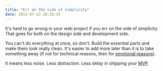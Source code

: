 ```yaml
---
title: "Err on the side of simplicity"
date: 2013-07-13 20:59:15
---
```


It's hard to go wrong in your web project if you err on the side of simplicity. That goes for both on the design side and development side.

You can't do everything at once, so don't. Build the essential parts and make them look really clean. It's easier to add more later than it is to take something away (if not for technical reasons, then for <a href="{{site.url}}/2011/04/10/bryan-vs-the-sunk-cost-fallacy" title="Sunk costs strike again.">emotional reasons</a>).

It means less noise. Less distraction. Less delay in shipping your <a href="http://en.wikipedia.org/wiki/Minimum_viable_product" title="Minimum Viable Product">MVP</a>.
